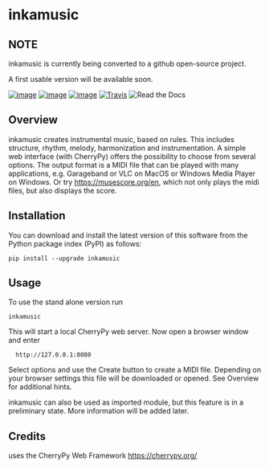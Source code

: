 # inkamusic

## NOTE
inkamusic is currently being converted to a github open-source project. 

A first usable version will be available soon.

[![image](https://img.shields.io/pypi/v/inkamusic.svg)](https://pypi.org/project/inkamusic/)
[![image](https://img.shields.io/pypi/l/inkamusic.svg)](https://pypi.org/project/inkamusic/)
[![image](https://img.shields.io/pypi/pyversions/inkamusic.svg)](https://pypi.org/project/inkamusic/)
[![Travis](https://img.shields.io/travis/physicsware/inkamusic/master.svg?logo=travis)](https://travis-ci.org/physicsware/inkamusic)
![Read the Docs](https://img.shields.io/readthedocs/inkamusic)

## Overview
inkamusic creates instrumental music, based on rules. This includes structure, rhythm, melody, harmonization and instrumentation. A simple web interface (with CherryPy) offers the possibility to choose from several options. The output format is a MIDI file that can be played with many applications, e.g. Garageband or VLC on MacOS or Windows Media Player on Windows. Or try https://musescore.org/en, which not only plays the midi files, but also displays the score.


## Installation

You can download and install the latest version of this software from the Python package index (PyPI) as follows:

    pip install --upgrade inkamusic

## Usage

To use the stand alone version run

    inkamusic
  
 This will start a local CherryPy web server. Now open a browser window and enter
 
      http://127.0.0.1:8080
      
  Select options and use the Create button to create a MIDI file. Depending on your browser settings this file will be downloaded or opened. See Overview for additional hints.
  
  inkamusic can also be used as imported module, but this feature is in a preliminary state. More information will be added later.

## Credits

uses the CherryPy Web Framework https://cherrypy.org/
